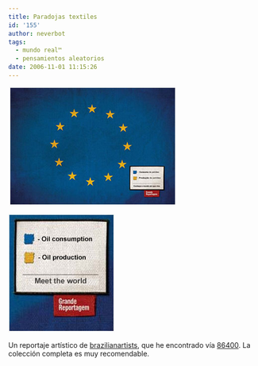 ```yaml
---
title: Paradojas textiles
id: '155'
author: neverbot
tags:
  - mundo real™
  - pensamientos aleatorios
date: 2006-11-01 11:15:26
---
```


![La Unión Europea](./paradojas-textiles/europeunion01.jpg "La Unión Europea")

![La Unión Europea](./paradojas-textiles/europeunion02.jpg "La Unión Europea")

Un reportaje artístico de [brazilianartists](http://www.brazilianartists.net/home/flags/), que he encontrado vía [86400](http://86400.es/2006/10/08/conoce-tu-mundo/). La colección completa es muy recomendable.